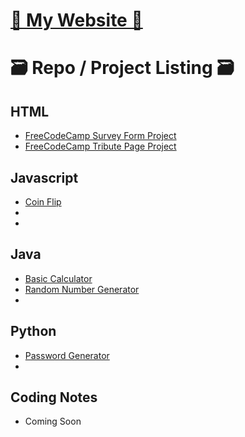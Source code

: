 # [🌼 My Website 🌼](https://kathylam204.github.io/)

# 🗃️ Repo / Project Listing 🗃️

## HTML
- [FreeCodeCamp Survey Form Project](https://github.com/kathylam204/fccsurveyform)
- [FreeCodeCamp Tribute Page Project](https://github.com/kathylam204/fcctributepage)

## Javascript
- [Coin Flip](https://github.com/kathylam204/coin-flip)
- 
- 

## Java
- [Basic Calculator](https://github.com/kathylam204/calculator)
- [Random Number Generator](https://github.com/kathylam204/numbergenerator)
- 

## Python
- [Password Generator](https://github.com/kathylam204/password-generator)
- 

## Coding Notes
- Coming Soon

<!---
## C#
*(Projects coming soon)*

## SQL
*(Projects coming soon)*

## Typescript
*(Projects coming soon)*

## C++
*(Projects coming soon)*

## React
*(Projects coming soon)*

## Go
*(Projects coming soon)*
-->
